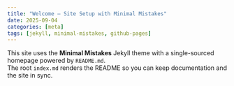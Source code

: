 ```yaml
---
title: "Welcome — Site Setup with Minimal Mistakes"
date: 2025-09-04
categories: [meta]
tags: [jekyll, minimal-mistakes, github-pages]
---
```


This site uses the **Minimal Mistakes** Jekyll theme with a single-sourced homepage powered by `README.md`.  
The root `index.md` renders the README so you can keep documentation and the site in sync.
